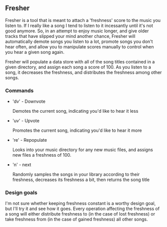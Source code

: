 ## Fresher

Fresher is a tool that is meant to attach a 'freshness' score to the music you
listen to. If I really like a song I tend to listen to it incessantly until
it's not good anymore. So, in an attempt to enjoy music longer, and give older
tracks that have slipped your mind another chance, Fresher will automatically
demote songs you listen to a lot, promote songs you don't hear often, and allow
you to manipulate scores manually to control when you hear a given song again.

Fresher will populate a data store with all of the song titles contained in a
given directory, and assign each song a score of 100. As you listen to a song, it
decreases the freshness, and distributes the freshness among other songs.

### Commands

* 'dv' - Downvote

   Demotes the current song, indicating you'd like to hear it less

* 'uv' - Upvote

   Promotes the current song, indicating you'd like to hear it more

* 're' - Repopulate

   Looks into your music directory for any new music files, and assigns new
   files a freshness of 100.

* 'n' - next

   Randomly samples the songs in your library according to their freshness,
   decreases its freshness a bit, then returns the song title

### Design goals

I'm not sure whether keeping freshness constant is a worthy design goal, but
I'll try it and see how it goes. Every operation affecting the freshness of a
song will either distribute freshness to (in the case of lost freshness) or
take freshness from (in the case of gained freshness) all other songs. 
